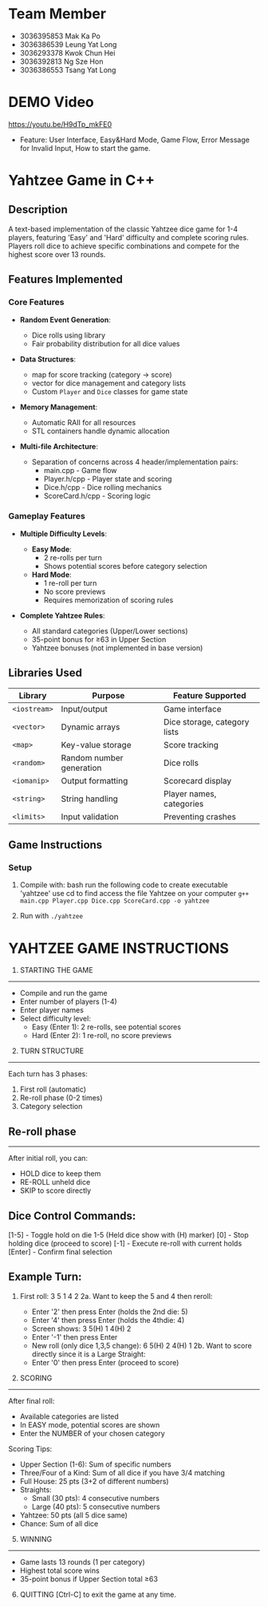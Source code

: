 # Team Member
 - 3036395853 Mak Ka Po
 - 3036386539 Leung Yat Long
 - 3036293378 Kwok Chun Hei
 - 3036392813 Ng Sze Hon
 - 3036386553 Tsang Yat Long

# DEMO Video
https://youtu.be/H9dTp_mkFE0
 - Feature: User Interface, Easy&Hard Mode, Game Flow, Error Message for Invalid Input, How to start the game.

# Yahtzee Game in C++

## Description
A text-based implementation of the classic Yahtzee dice game for 1-4 players, featuring 'Easy' and 'Hard' difficulty and complete scoring rules. Players roll dice to achieve specific combinations and compete for the highest score over 13 rounds.

## Features Implemented

### Core Features
- **Random Event Generation**:
  - Dice rolls using <random> library
  - Fair probability distribution for all dice values

- **Data Structures**:
  - map for score tracking (category → score)
  - vector for dice management and category lists
  - Custom `Player` and `Dice` classes for game state

- **Memory Management**:
  - Automatic RAII for all resources
  - STL containers handle dynamic allocation

- **Multi-file Architecture**:
  - Separation of concerns across 4 header/implementation pairs:
    - main.cpp - Game flow
    - Player.h/cpp - Player state and scoring
    - Dice.h/cpp - Dice rolling mechanics
    - ScoreCard.h/cpp - Scoring logic

### Gameplay Features
- **Multiple Difficulty Levels**:
  - **Easy Mode**: 
    - 2 re-rolls per turn
    - Shows potential scores before category selection
  - **Hard Mode**:
    - 1 re-roll per turn
    - No score previews
    - Requires memorization of scoring rules

- **Complete Yahtzee Rules**:
  - All standard categories (Upper/Lower sections)
  - 35-point bonus for ≥63 in Upper Section
  - Yahtzee bonuses (not implemented in base version)

## Libraries Used
| Library | Purpose | Feature Supported |
|---------|---------|-------------------|
| `<iostream>` | Input/output | Game interface |
| `<vector>` | Dynamic arrays | Dice storage, category lists |
| `<map>` | Key-value storage | Score tracking |
| `<random>` | Random number generation | Dice rolls |
| `<iomanip>` | Output formatting | Scorecard display |
| `<string>` | String handling | Player names, categories |
| `<limits>` | Input validation | Preventing crashes |

## Game Instructions

### Setup
1. Compile with: bash
   run the following code to create executable 'yahtzee'
   use cd to find access the file Yahtzee on your computer
   `g++ main.cpp Player.cpp Dice.cpp ScoreCard.cpp -o yahtzee`

2. Run with `./yahtzee`

YAHTZEE GAME INSTRUCTIONS
=========================

1. STARTING THE GAME
--------------------
- Compile and run the game
- Enter number of players (1-4)
- Enter player names
- Select difficulty level:
  * Easy (Enter 1): 2 re-rolls, see potential scores
  * Hard (Enter 2): 1 re-roll, no score previews

2. TURN STRUCTURE
-----------------
Each turn has 3 phases:
1. First roll (automatic)
2. Re-roll phase (0-2 times)
3. Category selection

## Re-roll phase
---------------
After initial roll, you can:
- HOLD dice to keep them
- RE-ROLL unheld dice
- SKIP to score directly

Dice Control Commands:
----------------------
[1-5]    - Toggle hold on die 1-5
          (Held dice show with (H) marker)
[0]      - Stop holding dice (proceed to score)
[-1]     - Execute re-roll with current holds
[Enter]  - Confirm final selection

Example Turn:
-------------
1. First roll: 3 5 1 4 2
2a. Want to keep the 5 and 4 then reroll:
   - Enter '2' then press Enter (holds the 2nd die: 5)
   - Enter '4' then press Enter (holds the 4thdie: 4)
   - Screen shows: 3 5(H) 1 4(H) 2
   - Enter '-1' then press Enter
   - New roll (only dice 1,3,5 change): 6 5(H) 2 4(H) 1
2b. Want to score directly since it is a Large Straight:
   - Enter '0' then press Enter (proceed to score)

3. SCORING
----------
After final roll:
- Available categories are listed
- In EASY mode, potential scores are shown
- Enter the NUMBER of your chosen category

Scoring Tips:
- Upper Section (1-6): Sum of specific numbers
- Three/Four of a Kind: Sum of all dice if you have 3/4 matching
- Full House: 25 pts (3+2 of different numbers)
- Straights: 
  - Small (30 pts): 4 consecutive numbers
  - Large (40 pts): 5 consecutive numbers
- Yahtzee: 50 pts (all 5 dice same)
- Chance: Sum of all dice

5. WINNING
---------
- Game lasts 13 rounds (1 per category)
- Highest total score wins
- 35-point bonus if Upper Section total ≥63

6. QUITTING
[Ctrl-C] to exit the game at any time.
